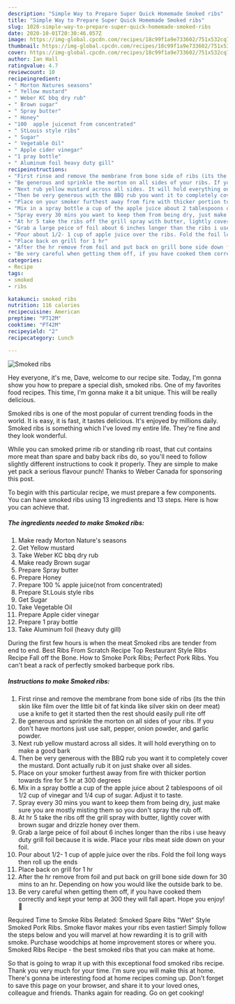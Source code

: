 ```yaml
---
description: "Simple Way to Prepare Super Quick Homemade Smoked ribs"
title: "Simple Way to Prepare Super Quick Homemade Smoked ribs"
slug: 1028-simple-way-to-prepare-super-quick-homemade-smoked-ribs
date: 2020-10-01T20:30:46.057Z
image: https://img-global.cpcdn.com/recipes/18c99f1a9e733602/751x532cq70/smoked-ribs-recipe-main-photo.jpg
thumbnail: https://img-global.cpcdn.com/recipes/18c99f1a9e733602/751x532cq70/smoked-ribs-recipe-main-photo.jpg
cover: https://img-global.cpcdn.com/recipes/18c99f1a9e733602/751x532cq70/smoked-ribs-recipe-main-photo.jpg
author: Ian Hall
ratingvalue: 4.7
reviewcount: 10
recipeingredient:
- " Morton Natures seasons"
- " Yellow mustard"
- " Weber KC bbq dry rub"
- " Brown sugar"
- " Spray butter"
- " Honey"
- "100  apple juicenot from concentrated"
- " StLouis style ribs"
- " Sugar"
- " Vegetable Oil"
- " Apple cider vinegar"
- "1 pray bottle"
- " Aluminum foil heavy duty gill"
recipeinstructions:
- "First rinse and remove the membrane from bone side of ribs (its the thin skin like film over the little bit of fat kinda like silver skin on deer meat) use a knife to get it started then the rest should easily pull rite off"
- "Be generous and sprinkle the morton on all sides of your ribs. If you don&#39;t have mortons just use salt, pepper, onion powder, and garlic powder."
- "Next rub yellow mustard across all sides. It will hold everything on to make a good bark"
- "Then be very generous with the BBQ rub you want it to completely cover the mustard. Dont actually rub it on just shake over all sides."
- "Place on your smoker furthest away from fire with thicker portion towards fire for 5 hr at 300 degrees"
- "Mix in a spray bottle a cup of the apple juice about 2 tablespoons of oil 1/2 cup of vinegar and 1/4 cup of sugar. Adjust it to taste."
- "Spray every 30 mins you want to keep them from being dry, just make sure you are mostly misting them so you don&#39;t spray the rub off."
- "At hr 5 take the ribs off the grill spray with butter, lightly cover with brown sugar and drizzle honey over them."
- "Grab a large peice of foil about 6 inches longer than the ribs i use heavy duty grill foil because it is wide. Place your ribs meat side down on your foil."
- "Pour about 1/2- 1 cup of apple juice over the ribs. Fold the foil long ways then roll up the ends"
- "Place back on grill for 1 hr"
- "After the hr remove from foil and put back on grill bone side down for 30 mins to an hr. Depending on how you would like the outside bark to be."
- "Be very careful when getting them off, if you have cooked them correctly and kept your temp at 300 they will fall apart. Hope you enjoy!🙂"
categories:
- Recipe
tags:
- smoked
- ribs

katakunci: smoked ribs 
nutrition: 116 calories
recipecuisine: American
preptime: "PT12M"
cooktime: "PT42M"
recipeyield: "2"
recipecategory: Lunch

---
```



![Smoked ribs](https://img-global.cpcdn.com/recipes/18c99f1a9e733602/751x532cq70/smoked-ribs-recipe-main-photo.jpg)

Hey everyone, it's me, Dave, welcome to our recipe site. Today, I'm gonna show you how to prepare a special dish, smoked ribs. One of my favorites food recipes. This time, I'm gonna make it a bit unique. This will be really delicious.

Smoked ribs is one of the most popular of current trending foods in the world. It is easy, it is fast, it tastes delicious. It's enjoyed by millions daily. Smoked ribs is something which I've loved my entire life. They're fine and they look wonderful.

While you can smoked prime rib or standing rib roast, that cut contains more meat than spare and baby back ribs do, so you&#39;ll need to follow slightly different instructions to cook it properly. They are simple to make yet pack a serious flavour punch! Thanks to Weber Canada for sponsoring this post.


To begin with this particular recipe, we must prepare a few components. You can have smoked ribs using 13 ingredients and 13 steps. Here is how you can achieve that.

<!--inarticleads1-->

##### The ingredients needed to make Smoked ribs:

1. Make ready  Morton Nature&#39;s seasons
1. Get  Yellow mustard
1. Take  Weber KC bbq dry rub
1. Make ready  Brown sugar
1. Prepare  Spray butter
1. Prepare  Honey
1. Prepare 100 % apple juice(not from concentrated)
1. Prepare  St.Louis style ribs
1. Get  Sugar
1. Take  Vegetable Oil
1. Prepare  Apple cider vinegar
1. Prepare 1 pray bottle
1. Take  Aluminum foil (heavy duty gill)


During the first few hours is when the meat Smoked ribs are tender from end to end. Best Ribs From Scratch Recipe Top Restaurant Style Ribs Recipe Fall off the Bone. How to Smoke Pork Ribs; Perfect Pork Ribs. You can&#39;t beat a rack of perfectly smoked barbeque pork ribs. 

<!--inarticleads2-->

##### Instructions to make Smoked ribs:

1. First rinse and remove the membrane from bone side of ribs (its the thin skin like film over the little bit of fat kinda like silver skin on deer meat) use a knife to get it started then the rest should easily pull rite off
1. Be generous and sprinkle the morton on all sides of your ribs. If you don&#39;t have mortons just use salt, pepper, onion powder, and garlic powder.
1. Next rub yellow mustard across all sides. It will hold everything on to make a good bark
1. Then be very generous with the BBQ rub you want it to completely cover the mustard. Dont actually rub it on just shake over all sides.
1. Place on your smoker furthest away from fire with thicker portion towards fire for 5 hr at 300 degrees
1. Mix in a spray bottle a cup of the apple juice about 2 tablespoons of oil 1/2 cup of vinegar and 1/4 cup of sugar. Adjust it to taste.
1. Spray every 30 mins you want to keep them from being dry, just make sure you are mostly misting them so you don&#39;t spray the rub off.
1. At hr 5 take the ribs off the grill spray with butter, lightly cover with brown sugar and drizzle honey over them.
1. Grab a large peice of foil about 6 inches longer than the ribs i use heavy duty grill foil because it is wide. Place your ribs meat side down on your foil.
1. Pour about 1/2- 1 cup of apple juice over the ribs. Fold the foil long ways then roll up the ends
1. Place back on grill for 1 hr
1. After the hr remove from foil and put back on grill bone side down for 30 mins to an hr. Depending on how you would like the outside bark to be.
1. Be very careful when getting them off, if you have cooked them correctly and kept your temp at 300 they will fall apart. Hope you enjoy!🙂


Required Time to Smoke Ribs Related: Smoked Spare Ribs &#34;Wet&#34; Style Smoked Pork Ribs. Smoke flavor makes your ribs even tastier! Simply follow the steps below and you will marvel at how rewarding it is to grill with smoke. Purchase woodchips at home improvement stores or where you. Smoked Ribs Recipe - the best smoked ribs that you can make at home. 

So that is going to wrap it up with this exceptional food smoked ribs recipe. Thank you very much for your time. I'm sure you will make this at home. There's gonna be interesting food at home recipes coming up. Don't forget to save this page on your browser, and share it to your loved ones, colleague and friends. Thanks again for reading. Go on get cooking!
